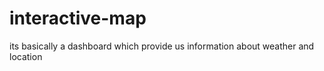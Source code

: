 # interactive-map
its basically a dashboard which provide us information about weather and location
